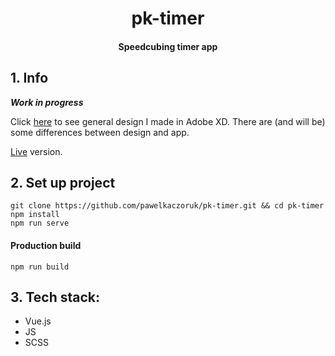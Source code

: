 <h1 align="center">pk-timer</h1>
<h4 align="center">Speedcubing timer app</h4>

## 1. Info
***Work in progress***

Click [here](https://xd.adobe.com/view/aec3196b-0c2d-4840-6775-acf12b7a4518-d8f2/) to see general design I made in Adobe XD. There are (and will be) some differences between design and app.

[Live](https://tender-franklin-d70598.netlify.com/) version.

## 2. Set up project
    git clone https://github.com/pawelkaczoruk/pk-timer.git && cd pk-timer
    npm install
    npm run serve
    
#### Production build
    npm run build

## 3. Tech stack:
* Vue.js
* JS
* SCSS
